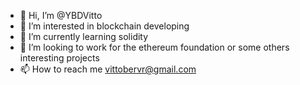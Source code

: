 - 👋 Hi, I’m @YBDVitto
- 👀 I’m interested in blockchain developing
- 🌱 I’m currently learning solidity
- 💞️ I’m looking to work for the ethereum foundation or some others interesting projects
- 📫 How to reach me vittobervr@gmail.com

<!---
YBDVitto/YBDVitto is a ✨ special ✨ repository because its `README.md` (this file) appears on your GitHub profile.
You can click the Preview link to take a look at your changes.
--->
